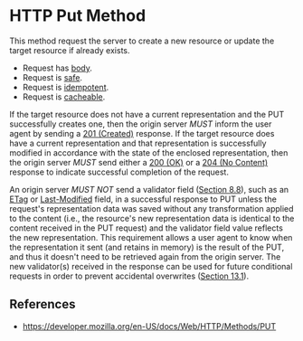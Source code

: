 # HTTP Put Method

This method request the server to create a new resource or update the target resource if already exists.

- Request has [body](/http/body).
- Request is [safe](/http/requests/safe).
- Request is [idempotent](/http/requests/idempotent).
- Request is [cacheable](/http/requests/cacheable).

If the target resource does not have a current representation and the PUT successfully creates one, then the origin server _MUST_ inform the user agent by sending a [201 (Created)](https://httpwg.org/specs/rfc9110.html#status.201) response. If the target resource does have a current representation and that representation is successfully modified in accordance with the state of the enclosed representation, then the origin server _MUST_ send either a [200 (OK)](https://httpwg.org/specs/rfc9110.html#status.200) or a [204 (No Content)](https://httpwg.org/specs/rfc9110.html#status.204) response to indicate successful completion of the request.

An origin server _MUST NOT_ send a validator field ([Section 8.8](https://httpwg.org/specs/rfc9110.html#response.validator "Validator Fields")), such as an [ETag](https://httpwg.org/specs/rfc9110.html#field.etag) or [Last-Modified](https://httpwg.org/specs/rfc9110.html#field.last-modified) field, in a successful response to PUT unless the request's representation data was saved without any transformation applied to the content (i.e., the resource's new representation data is identical to the content received in the PUT request) and the validator field value reflects the new representation. This requirement allows a user agent to know when the representation it sent (and retains in memory) is the result of the PUT, and thus it doesn't need to be retrieved again from the origin server. The new validator(s) received in the response can be used for future conditional requests in order to prevent accidental overwrites ([Section 13.1](https://httpwg.org/specs/rfc9110.html#preconditions "Preconditions")).

## References

- https://developer.mozilla.org/en-US/docs/Web/HTTP/Methods/PUT
